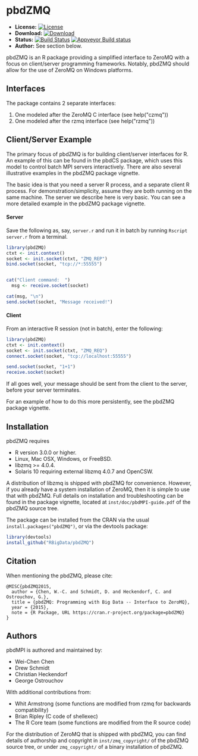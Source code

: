 # pbdZMQ

* **License:** [![License](http://img.shields.io/badge/license-GPL%20v3-orange.svg?style=flat)](http://www.gnu.org/licenses/gpl-3.0.en.html)
* **Download:** [![Download](http://cranlogs.r-pkg.org/badges/pbdZMQ)](https://cran.r-project.org/package=pbdZMQ)
* **Status:** [![Build Status](https://travis-ci.org/snoweye/pbdZMQ.png)](https://travis-ci.org/snoweye/pbdZMQ) [![Appveyor Build status](https://ci.appveyor.com/project/snoweye/pbdZMQ)](https://ci.appveyor.com/project/snoweye/pbdZMQ)
* **Author:** See section below.


pbdZMQ is an R package providing a simplified interface to ZeroMQ with a focus on client/server programming frameworks.  Notably, pbdZMQ should allow for the use of ZeroMQ on Windows platforms.


## Interfaces

The package contains 2 separate interfaces:

1. One modeled after the ZeroMQ C interface (see help("czmq"))
2. One modeled after the rzmq interface (see help("rzmq"))


## Client/Server Example

The primary focus of pbdZMQ is for building client/server interfaces for R.  An example of this can be found in the pbdCS package, which uses this model to control batch MPI servers interactively.  There are also several illustrative examples in the pbdZMQ package vignette.

The basic idea is that you need a server R process, and a separate client R process.  For demonstration/simplicity, assume they are both running on the same machine.  The server we describe here is very basic.  You can see a more detailed example in the pbdZMQ package vignette.


#### Server

Save the following as, say, `server.r` and run it in batch by running `Rscript server.r` from a terminal.

```r
library(pbdZMQ)
ctxt <- init.context()
socket <- init.socket(ctxt, "ZMQ_REP")
bind.socket(socket, "tcp://*:55555")


cat("Client command:  ")
  msg <- receive.socket(socket)

cat(msg, "\n")
send.socket(socket, "Message received!")
```


#### Client

From an interactive R session (not in batch), enter the following:

```r
library(pbdZMQ)
ctxt <- init.context()
socket <- init.socket(ctxt, "ZMQ_REQ")
connect.socket(socket, "tcp://localhost:55555")

send.socket(socket, "1+1")
receive.socket(socket)
```

If all goes well, your message should be sent from the client to the server, before your server terminates.

For an example of how to do this more persistently, see the pbdZMQ package vignette.


## Installation

pbdZMQ requires

* R version 3.0.0 or higher.
* Linux, Mac OSX, Windows, or FreeBSD.
* libzmq >= 4.0.4.
* Solaris 10 requiring external libzmq 4.0.7 and OpenCSW.

A distribution of libzmq is shipped with pbdZMQ for convenience.  However, if you already have a system installation of ZeroMQ, then it is simple to use that with pbdZMQ.  Full details on installation and troubleshooting can be found in the package vignette, located at `inst/doc/pbdMPI-guide.pdf` of the pbdZMQ source tree.

The package can be installed from the CRAN via the usual `install.packages("pbdZMQ")`, or via the devtools package:

```r
library(devtools)
install_github("RBigData/pbdZMQ")
```


## Citation

When mentioning the pbdZMQ, please cite:

```
@MISC{pbdZMQ2015,
  author = {Chen, W.-C. and Schmidt, D. and Heckendorf, C. and Ostrouchov, G.},
  title = {pbdZMQ: Programming with Big Data -- Interface to ZeroMQ},
  year = {2015},
  note = {R Package, URL https://cran.r-project.org/package=pbdZMQ}
}
```


## Authors

pbdMPI is authored and maintained by:

* Wei-Chen Chen
* Drew Schmidt
* Christian Heckendorf
* George Ostrouchov

With additional contributions from:

* Whit Armstrong (some functions are modified from rzmq for backwards compatibility)
* Brian Ripley (C code of shellexec)
* The R Core team (some functions are modified from the R source code)

For the distribution of ZeroMQ that is shipped with pbdZMQ, you can find details of authorship and copyright in `inst/zmq_copyright/` of the pbdZMQ source tree, or under `zmq_copyright/` of a binary installation of pbdZMQ.
